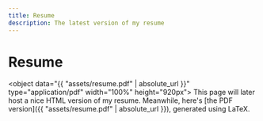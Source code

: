```yaml
---
title: Resume
description: The latest version of my resume
---
```


# Resume

<object data="{{ "assets/resume.pdf" | absolute_url }}" type="application/pdf" width="100%" height="920px">
This page will later host a nice HTML version of my resume. Meanwhile, here's
[the PDF version]({{ "assets/resume.pdf" | absolute_url }}), generated using LaTeX.
</object>
